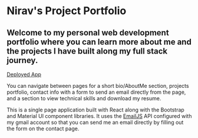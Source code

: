 # Nirav's Project Portfolio

## Welcome to my personal web development portfolio where you can learn more about me and the projects I have built along my full stack journey.

[Deployed App](https://nirav-v.github.io/vibe_central/)

 You can navigate between pages for a short bio/AboutMe section, projects portfolio, contact info with a form to send an email directly from the page, and a section to view technical skills and download my resume.


This is a single page application built with React along with the Bootstrap and Material UI component libraries. It uses the [EmailJS](https://www.emailjs.com/docs/tutorial/overview/) API configured with my gmail account so that you can send me an email directly by filling out the form on the contact page. 
